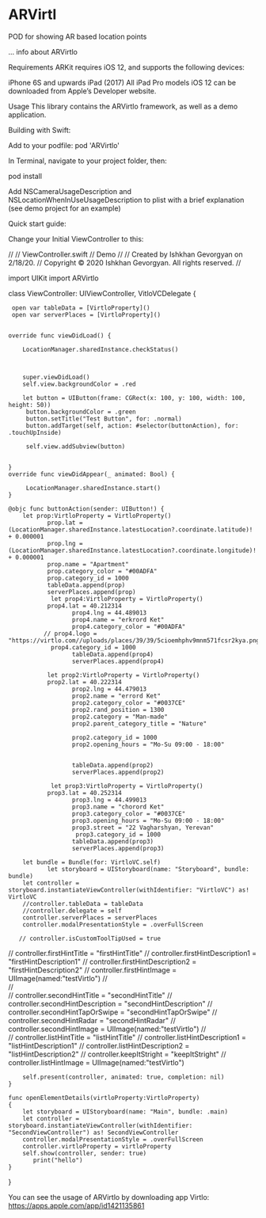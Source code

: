 # ARVirtl
POD for showing AR based location points



... info about ARVirtlo


Requirements
ARKit requires iOS 12, and supports the following devices:

iPhone 6S and upwards
iPad (2017)
All iPad Pro models
iOS 12 can be downloaded from Apple’s Developer website.

Usage
This library contains the ARVirtlo framework, as well as a demo application.

Building with Swift:

Add to your podfile:
pod 'ARVirtlo'

In Terminal, navigate to your project folder, then:

pod install

Add NSCameraUsageDescription and NSLocationWhenInUseUsageDescription to plist with a brief explanation (see demo project for an example)

Quick start guide:

Change your Initial ViewController to this:


//
//  ViewController.swift
//  Demo
//
//  Created by Ishkhan Gevorgyan on 2/18/20.
//  Copyright © 2020 Ishkhan Gevorgyan. All rights reserved.
//

import UIKit
import ARVirtlo

class ViewController: UIViewController, VitloVCDelegate {
   
     open var tableData = [VirtloProperty]()
     open var serverPlaces = [VirtloProperty]()
    

    override func viewDidLoad() {
        
        LocationManager.sharedInstance.checkStatus()
       
       
        
        super.viewDidLoad()
        self.view.backgroundColor = .red
        
        let button = UIButton(frame: CGRect(x: 100, y: 100, width: 100, height: 50))
         button.backgroundColor = .green
         button.setTitle("Test Button", for: .normal)
         button.addTarget(self, action: #selector(buttonAction), for: .touchUpInside)

         self.view.addSubview(button)
    
        
    }
    override func viewDidAppear(_ animated: Bool) {
        
         LocationManager.sharedInstance.start()
    }
    
    @objc func buttonAction(sender: UIButton!) {
        let prop:VirtloProperty = VirtloProperty()
               prop.lat = (LocationManager.sharedInstance.latestLocation?.coordinate.latitude)! + 0.000001
               prop.lng = (LocationManager.sharedInstance.latestLocation?.coordinate.longitude)! + 0.000001
               prop.name = "Apartment"
               prop.category_color = "#00ADFA"
               prop.category_id = 1000
               tableData.append(prop)
               serverPlaces.append(prop)
                let prop4:VirtloProperty = VirtloProperty()
               prop4.lat = 40.212314
                      prop4.lng = 44.489013
                      prop4.name = "erkrord Ket"
                      prop4.category_color = "#00ADFA"
              // prop4.logo = "https://virtlo.com//uploads/places/39/39/5cioemhphv9mnm571fcsr2kya.png"
                prop4.category_id = 1000
                      tableData.append(prop4)
                      serverPlaces.append(prop4)
               
               let prop2:VirtloProperty = VirtloProperty()
               prop2.lat = 40.222314
                      prop2.lng = 44.479013
                      prop2.name = "errord Ket"
                      prop2.category_color = "#0037CE"
                      prop2.rand_position = 1300
                      prop2.category = "Man-made"
                      prop2.parent_category_title = "Nature"
                     
                      prop2.category_id = 1000
                      prop2.opening_hours = "Mo-Su 09:00 - 18:00"
               
             
                      tableData.append(prop2)
                      serverPlaces.append(prop2)
               
                let prop3:VirtloProperty = VirtloProperty()
               prop3.lat = 40.252314
                      prop3.lng = 44.499013
                      prop3.name = "chorord Ket"
                      prop3.category_color = "#0037CE"
                      prop3.opening_hours = "Mo-Su 09:00 - 18:00"
                      prop3.street = "22 Vagharshyan, Yerevan"
                       prop3.category_id = 1000
                      tableData.append(prop3)
                      serverPlaces.append(prop3)
        
        let bundle = Bundle(for: VirtloVC.self)
               let storyboard = UIStoryboard(name: "Storyboard", bundle: bundle)
        let controller = storyboard.instantiateViewController(withIdentifier: "VirtloVC") as! VirtloVC
        //controller.tableData = tableData
        //controller.delegate = self
        controller.serverPlaces = serverPlaces
        controller.modalPresentationStyle = .overFullScreen
        
       // controller.isCustomToolTipUsed = true
       
//       controller.firstHintTitle = "firstHintTitle"
//       controller.firstHintDescription1 = "firstHintDescription1"
//       controller.firstHintDescription2 = "firstHintDescription2"
//       controller.firstHintImage = UIImage(named:"testVirtlo")
//       
//       
//       controller.secondHintTitle = "secondHintTitle"
//       controller.secondHintDescription = "secondHintDescription"
//       controller.secondHintTapOrSwipe = "secondHintTapOrSwipe"
//       controller.secondHintRadar = "secondHintRadar"
//       controller.secondHintImage = UIImage(named:"testVirtlo")
//       
//       controller.listHintTitle = "listHintTitle"
//       controller.listHintDescription1 = "listHintDescription1"
//       controller.listHintDescription2 = "listHintDescription2"
//       controller.keepItStright = "keepItStright"
//    controller.listHintImage = UIImage(named:"testVirtlo")
        
        self.present(controller, animated: true, completion: nil)
    }
    
    func openElementDetails(virtloProperty:VirtloProperty)
    {
        let storyboard = UIStoryboard(name: "Main", bundle: .main)
        let controller = storyboard.instantiateViewController(withIdentifier: "SecondViewController") as! SecondViewController
        controller.modalPresentationStyle = .overFullScreen
        controller.virtloProperty = virtloProperty
        self.show(controller, sender: true)
           print("hello")
    }
    
  
    
}



You can see the usage of ARVirtlo by downloading app Virtlo:
https://apps.apple.com/app/id1421135861
